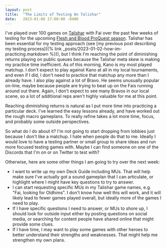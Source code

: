 ```yaml
---
layout: post
title:  "The Limits of Testing On Talishar" 
date:   2023-01-08 17:00:00 -0400
---
```


I've played over 100 games on [Talishar](https://talishar.net/) with Fai over the past few weeks of testing for the upcoming [Flesh and Blood ProQuest season](https://fabtcg.com/organised-play/2023/proquest-season-3/). Talishar has been essential for my testing approach (see [my previous post describing my testing process]({% link _posts/2023-01-02-how-im-practicing.markdown  %})), but I think I'm reaching the point of diminishing returns playing on public queues because the Talishar meta skew is making my practice time inefficient. As of this morning, Kano is my most played matchup. I don't expect to play against Kano at all in my local tournaments, and even if I did, I don't need to practice that matchup any more than I already have. I also play against a lot of Bravo. He seems unusually popular on-line, maybe because people are trying to beat up on the Fais running around out there. Again, I don't expect to see many Bravos in our local scene, so a lot of additional reps aren't highly valuable for me at this point.

Reaching diminishing returns is natural as I put more time into practicing a particular deck. I've learned the easy lessons already, and have worked out the rough macro gameplans. To really refine takes a lot more time, focus, and probably some outside perspectives.

So what do I do about it? I'm not going to start dropping from lobbies just because I don't like a matchup. I hate when people do that to me. Ideally I would love to have a testing partner or small group to share ideas and run more focused testing games with. Maybe I can find someone on one of the Discords that I'm on or on Twitter to test with? 

Otherwise, here are some other things I am going to try over the next week:
- I want to write up my own Deck Guide including MUs. That will help make sure I've actually got a sound gameplan that I can articulate, or highlight where I might have key questions to try to answer.
- I can start requesting specific MUs in my Talishar game names, e.g. "Fai, looking for Oldhims". I don't know how well this will work, and it will likely lead to fewer games played overall, but ideally more of the games I need to play.
- If I have specific questions I need to answer, or MUs to shore up, I should look for outside input either by posting questions on social media, or searching for content people have shared online that might provide some clues. 
- If I have time, I may want to play some games with other heroes to better understand their strengths and weaknesses. That might help me strengthen my own plans.
